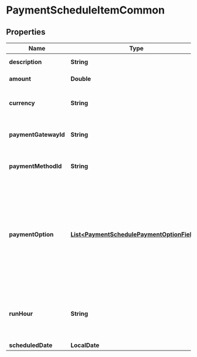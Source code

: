 

# PaymentScheduleItemCommon


## Properties

| Name | Type | Description | Notes |
|------------ | ------------- | ------------- | -------------|
|**description** | **String** | Description of the payment schedule item.  |  [optional] |
|**amount** | **Double** | The amount that needs to be collected by this payment schedule item.  |  |
|**currency** | **String** | The currency of the payment.  **Note**: - This field is optional. If not specified, the default value is the currency set for the account.  |  [optional] |
|**paymentGatewayId** | **String** | The ID of the payment gateway.  **Note**: - This field is optional. If not specified, the default value is the payment gateway id set for the account.  |  [optional] |
|**paymentMethodId** | **String** | The ID of the payment method.  **Note**: - This field is optional. If not specified, the default value is the payment method id set for the account.  |  [optional] |
|**paymentOption** | [**List&lt;PaymentSchedulePaymentOptionFields&gt;**](PaymentSchedulePaymentOptionFields.md) | Container for the paymentOption items, which describe the transactional level rules for processing payments. Currently, only the Gateway Options type is supported.  Here is an example: &#x60;&#x60;&#x60; \&quot;paymentOption\&quot;: [   {     \&quot;type\&quot;: \&quot;GatewayOptions\&quot;,     \&quot;detail\&quot;: {       \&quot;SecCode\&quot;:\&quot;WEB\&quot;     }   } ] &#x60;&#x60;&#x60;  &#x60;paymentOption&#x60; of the payment schedule takes precedence over &#x60;paymentOption&#x60; of the payment schedule item.  |  [optional] |
|**runHour** | **String** | At which hour of the day in the tenant’s timezone this payment will be collected. Available values:&#x60;[0,1,2,~,22,23]&#x60;. If the payment &#x60;runHour&#x60; and &#x60;scheduledDate&#x60; are backdated, the system will collect the payment when the next runHour occurs. The default value is &#x60;0&#x60;.  |  [optional] |
|**scheduledDate** | **LocalDate** | The date to collect the payment.  |  |



